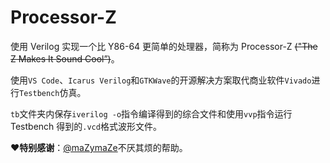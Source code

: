 # Processor-Z
使用 Verilog 实现一个比 Y86-64 更简单的处理器，简称为 Processor-Z  ~~("The Z Makes It Sound Cool”)~~。


使用`VS Code`、`Icarus Verilog`和`GTKWave`的开源解决方案取代商业软件`Vivado`进行`Testbench`仿真。


`tb`文件夹内保存`iverilog -o`指令编译得到的综合文件和使用`vvp`指令运行 Testbench 得到的`.vcd`格式波形文件。


♥**特别感谢**：[@maZymaZe](https://github.com/maZymaZe)不厌其烦的帮助。